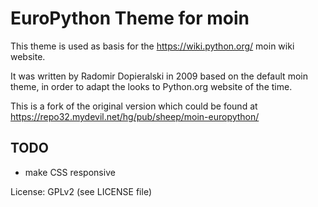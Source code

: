 EuroPython Theme for moin
=========================

This theme is used as basis for the https://wiki.python.org/ moin wiki
website.

It was written by Radomir Dopieralski in 2009 based on the default moin
theme, in order to adapt the looks to Python.org website of the time.

This is a fork of the original version which could be found at
https://repo32.mydevil.net/hg/pub/sheep/moin-europython/

TODO
----

 - make CSS responsive

License: GPLv2 (see LICENSE file)

